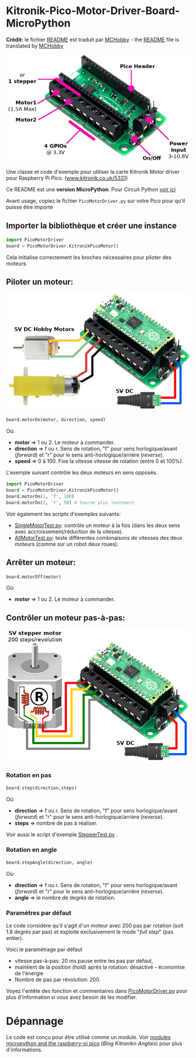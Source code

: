 # Kitronik-Pico-Motor-Driver-Board-MicroPython
__Crédit:__ le fichier [README](README.md) est traduit par [MCHobby](https://shop.mchobby.be) - the [README](README.md) file is translated by [MCHobby](https://shop.mchobby.be)


![Kitronic Motor Driver](docs/_static/motor-driver.jpg)

Une classe et code d'exemple pour utiliser la carte Kitronik Motor driver pour Raspberry Pi Pico. (www.kitronik.co.uk/5331)

Ce README est une __version MicroPython__. Pour Circuit Python [voir ici](https://github.com/KitronikLtd/Kitronik-Pico-Motor-Driver-Board-CircuitPython)

Avant usage, copiez le fichier `PicoMotorDriver.py` sur votre Pico pour qu'il puisse être importé

## Importer la bibliothèque et créer une instance

``` python
import PicoMotorDriver
board = PicoMotorDriver.KitronikPicoMotor()
```

Cela initialise correctement les broches nécessaires pour piloter des moteurs.

## Piloter un moteur:

![Contrôle moteur pour Moteur continu](docs/_static/motor-driver-dcmotor.jpg)

```python
board.motorOn(motor, direction, speed)
```
Où:
* __motor__ => 1 ou 2. Le moteur à commander.
* __direction__ => f ou r. Sens de rotation, "f" pour sens horlogique/avant (_forward_) et "r" pour le sens anti-horlogique/arrière (_reverse_).
* __speed__ => 0 à 100. Fixe la vitesse vitesse de rotation (entre 0 et 100%).

L'exemple suivant contrôle les deux moteurs en sens opposés.

``` python
import PicoMotorDriver
board = PicoMotorDriver.KitronikPicoMotor()
board.motorOn(1, 'f', 100)
board.motorOn(2, 'r', 50) # tourne plus lentement
```
Voir également les scripts d'exemples suivants:
* [SingleMotorTest.py](SingleMotorTest.py): contrôle un moteur à la fois (dans les deux sens avec accroissement/réduction de la vitesse).
* [AllMotorTest.py](AllMotorTest.py): teste différentes combinaisons de vitesses des deux moteurs (comme sur un robot deux roues).
## Arrêter un moteur:

``` python
board.motorOff(motor)
```

Où:
* __motor__ => 1 ou 2. Le moteur à commander.

## Contrôler un moteur pas-à-pas:

![Contrôle moteur avec moteur pas-à-pas (Stepper)](docs/_static/motor-driver-stepper.jpg)

### Rotation en pas

``` python
board.step(direction,steps)
```

Où:
* __direction__ => f ou r. Sens de rotation, "f" pour sens horlogique/avant (_forward_) et "r" pour le sens anti-horlogique/arrière (_reverse_).
* __steps__ => nombre de pas à réaliser.

Voir aussi le script d'exemple [StepperTest.py](StepperTest.py) .

### Rotation en angle
``` python
board.stepAngle(direction, angle)
```
Où:
* __direction__ => f ou r. Sens de rotation, "f" pour sens horlogique/avant (_forward_) et "r" pour le sens anti-horlogique/arrière (_reverse_).
* __angle__ => le nombre de degrés de rotation.

### Paramètres par défaut

Le code considère qu'il s'agit d'un moteur avec 200 pas par rotation (soit 1.8 degrés par pas) et exploite exclusivement le mode "_full step_" (pas entier).

Voici le paramétrage par défaut
* vitesse pas-à-pas: 20 ms pause entre les pas par défaut,
* maintient de la position (_hold_) après la rotation: désactivé - économise de l'énergie
* Nombre de pas par révolution: 200.

Voyez l'entête des fonction et commentaires dans  [PicoMotorDriver.py](PicoMotorDriver.py) pour plus d'information si vous avez besoin de les modifier.

# Dépannage

Le code est conçu pour être utilisé comme un module. Voir [modules micropython and the raspberry-pi pico](https://kitronik.co.uk/blogs/resources/modules-micro-python-and-the-raspberry-pi-pico) (_Blog Kitronikn Anglais_) pour plus d'informations.
